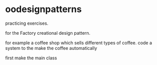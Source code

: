# oodesignpatterns
practicing exercises.

for the Factory creational design pattern.


for example a coffee shop which sells different types of coffee.
code a system to the make the coffee automatically


first make the main class

